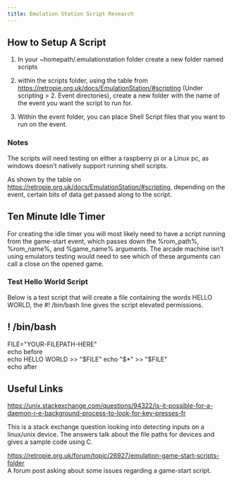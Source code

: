 ```yaml
---
title: Emulation Station Script Research
---
```


## How to Setup A Script

1. In your ~homepath/.emulationstation folder create a new folder named scripts

2. within the scripts folder, using the table from
   <https://retropie.org.uk/docs/EmulationStation/#scripting> (Under scripting > 2. Event
   directories), create a new folder with the name of the event you want the script to run for.

3. Within the event folder, you can place Shell Script files that you want to run on the event.

### Notes

The scripts will need testing on either a raspberry pi or a Linux pc, as windows doesn't natively
support running shell scripts.

As shown by the table on <https://retropie.org.uk/docs/EmulationStation/#scripting>, depending on
the event, certain bits of data get passed along to the script.

## Ten Minute Idle Timer

For creating the idle timer you will most likely need to have a script running from the game-start
event, which passes down the %rom_path%, %rom_name%, and %game_name% arguments. The arcade machine
isn't using emulators testing would need to see which of these arguments can call a close on the
opened game.

### Test Hello World Script

Below is a test script that will create a file containing the words HELLO WORLD, the #! /bin/bash
line gives the script elevated permissions.

## ! /bin/bash

FILE="YOUR-FILEPATH-HERE"  
 echo before  
 echo HELLO WORLD >> "$FILE"  
  echo "$\*" >> "$FILE"  
 echo after

## Useful Links

<https://unix.stackexchange.com/questions/94322/is-it-possible-for-a-daemon-i-e-background-process-to-look-for-key-presses-fr>

This is a stack exchange question looking into detecting inputs on a linux/unix device. The answers
talk about the file paths for devices and gives a sample code using C.

<https://retropie.org.uk/forum/topic/26927/emulation-game-start-scripts-folder>  
A forum post asking about some issues regarding a game-start script.
